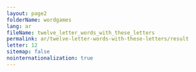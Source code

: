 ```yaml
---
layout: page2
folderName: wordgames
lang: ar
fileName: twelve_letter_words_with_these_letters
permalink: ar/twelve-letter-words-with-these-letters/result
letter: 12
sitemap: false
nointernationalization: true   
---
```

